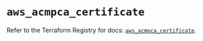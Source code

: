 # `aws_acmpca_certificate`

Refer to the Terraform Registry for docs: [`aws_acmpca_certificate`](https://registry.terraform.io/providers/hashicorp/aws/5.59.0/docs/resources/acmpca_certificate).
